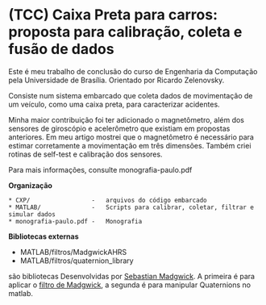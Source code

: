 # (TCC) Caixa Preta para carros: proposta para calibração, coleta e fusão de dados

Este é meu trabalho de conclusão do curso de Engenharia da Computação pela
Universidade de Brasília. Orientado por Ricardo Zelenovsky.

Consiste num sistema embarcado que coleta dados de movimentação de um veículo,
como uma caixa preta, para caracterizar acidentes.

Minha maior contribuição foi ter adicionado o magnetômetro, além dos sensores
de giroscópio e acelerômetro que existiam em propostas anteriores. Em meu artigo
mostrei que o magnetômetro é necessário para estimar corretamente a movimentação 
em três dimensões. Também criei rotinas de self-test e calibração dos sensores.

Para mais informações, consulte monografia-paulo.pdf

**Organização**

```
* CXP/                 -   arquivos do código embarcado
* MATLAB/              -   Scripts para calibrar, coletar, filtrar e simular dados
* monografia-paulo.pdf -   Monografia
```

**Bibliotecas externas**

* MATLAB/filtros/MadgwickAHRS 
* MATLAB/filtros/quaternion_library

são bibliotecas Desenvolvidas por [Sebastian Madgwick](https://x-io.co.uk/open-source-imu-and-ahrs-algorithms/).
A primeira é para aplicar o [filtro de Madgwick](https://www.x-io.co.uk/res/doc/madgwick_internal_report.pdf),
a segunda é para manipular Quaternions no matlab.

